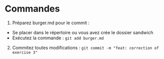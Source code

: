 # Commandes

1. Préparez burger.md pour le commit : 
- Se placer dans le répertoire ou vous avez crée le dossier sandwich
- Exécutez la commande : `git add burger.md`
2. Commitez toutes modifications  : `git commit -m "feat: correction of exercise 3"`
